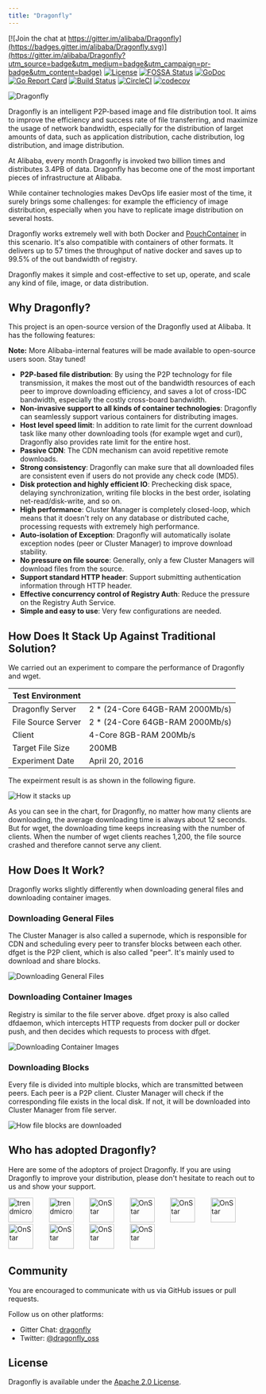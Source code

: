 ```yaml
---
title: "Dragonfly"
---
```


[![Join the chat at https://gitter.im/alibaba/Dragonfly](https://badges.gitter.im/alibaba/Dragonfly.svg)](https://gitter.im/alibaba/Dragonfly?utm_source=badge&utm_medium=badge&utm_campaign=pr-badge&utm_content=badge)
[![License](https://img.shields.io/badge/license-Apache%202-brightgreen.svg)](https://github.com/dragonflyoss/Dragonfly/blob/master/LICENSE)
[![FOSSA Status](https://app.fossa.io/api/projects/git%2Bgithub.com%2Fdragonflyoss%2FDragonfly.svg?type=shield)](https://app.fossa.io/projects/git%2Bgithub.com%2Fdragonflyoss%2FDragonfly?ref=badge_shield)
[![GoDoc](https://godoc.org/github.com/dragonflyoss/Dragonfly?status.svg)](https://godoc.org/github.com/dragonflyoss/Dragonfly)
[![Go Report Card](https://goreportcard.com/badge/github.com/dragonflyoss/Dragonfly)](https://goreportcard.com/report/github.com/dragonflyoss/Dragonfly)
[![Build Status](https://travis-ci.org/dragonflyoss/Dragonfly.svg?branch=master)](https://travis-ci.org/dragonflyoss/Dragonfly)
[![CircleCI](https://circleci.com/gh/dragonflyoss/Dragonfly.svg?style=svg)](https://circleci.com/gh/dragonflyoss/Dragonfly)
[![codecov](https://codecov.io/gh/dragonflyoss/Dragonfly/branch/master/graph/badge.svg)](https://codecov.io/gh/dragonflyoss/Dragonfly)

![Dragonfly](images/logo.png)

Dragonfly is an intelligent P2P-based image and file distribution tool. It aims to improve the efficiency and success rate of file transferring, and maximize the usage of network bandwidth, especially for the distribution of larget amounts of data, such as application distribution, cache distribution, log distribution, and image distribution.
<!--more-->

At Alibaba, every month Dragonfly is invoked two billion times and distributes 3.4PB of data. Dragonfly has become one of the most important pieces of infrastructure at Alibaba.

While container technologies makes DevOps life easier most of the time, it surely brings some challenges: for example the efficiency of image distribution, especially when you have to replicate image distribution on several hosts.

Dragonfly works extremely well with both Docker and [PouchContainer](https://github.com/alibaba/pouch) in this scenario. It's also compatible with containers of other formats. It delivers up to 57 times the throughput of native docker and saves up to 99.5% of the out bandwidth of registry.

Dragonfly makes it simple and cost-effective to set up, operate, and scale any kind of file, image, or data distribution.

## Why Dragonfly?

This project is an open-source version of the Dragonfly used at Alibaba. It has the following features:

**Note:** More Alibaba-internal features will be made available to open-source users soon. Stay tuned!

- **P2P-based file distribution**: By using the P2P technology for file transmission, it makes the most out of the bandwidth resources of each peer to improve downloading efficiency,  and saves a lot of cross-IDC bandwidth, especially the costly cross-board bandwidth.
- **Non-invasive support to all kinds of container technologies**: Dragonfly can seamlessly support various containers for distributing images.
- **Host level speed limit**: In addition to rate limit for the current download task like many other downloading tools (for example wget and curl), Dragonfly also provides rate limit for the entire host.
- **Passive CDN**: The CDN mechanism can avoid repetitive remote downloads.
- **Strong consistency**: Dragonfly can make sure that all downloaded files are consistent even if users do not provide any check code (MD5).
- **Disk protection and highly efficient IO**: Prechecking disk space, delaying synchronization, writing file blocks in the best order, isolating net-read/disk-write, and so on.
- **High performance**: Cluster Manager is completely closed-loop, which means that it doesn't rely on any database or distributed cache, processing requests with extremely high performance.
- **Auto-isolation of Exception**: Dragonfly will automatically isolate exception nodes (peer or Cluster Manager) to improve download stability.
- **No pressure on file source**: Generally, only a few Cluster Managers will download files from the source.
- **Support standard HTTP header**: Support submitting authentication information through HTTP header.
- **Effective concurrency control of Registry Auth**: Reduce the pressure on the Registry Auth Service.
- **Simple and easy to use**: Very few configurations are needed.

## How Does It Stack Up Against Traditional Solution?

We carried out an experiment to compare the performance of Dragonfly and wget.

|Test Environment ||
|---|---|
|Dragonfly Server|2 * (24-Core 64GB-RAM 2000Mb/s)|
|File Source Server|2 * (24-Core 64GB-RAM 2000Mb/s)|
|Client|4-Core 8GB-RAM 200Mb/s|
|Target File Size|200MB|
|Experiment Date|April 20, 2016|

The expeirment result is as shown in the following figure.

![How it stacks up](images/performance.png)

As you can see in the chart, for Dragonfly, no matter how many clients are downloading, the average downloading time is always about 12 seconds. But for wget, the downloading time keeps increasing with the number of clients. When the number of wget clients reaches 1,200, the file source crashed and therefore cannot serve any client.

## How Does It Work?

Dragonfly works slightly differently when downloading general files and downloading container images.

### Downloading General Files

The Cluster Manager is also called a supernode, which is responsible for CDN and scheduling every peer to transfer blocks between each other. dfget is the P2P client, which is also called "peer". It's mainly used to download and share blocks.

![Downloading General Files](images/dfget.png)

### Downloading Container Images

Registry is similar to the file server above. dfget proxy is also called dfdaemon, which intercepts HTTP requests from docker pull or docker push, and then decides which requests to process with dfget.

![Downloading Container Images](images/dfget-combine-container.png)

### Downloading Blocks

Every file is divided into multiple blocks, which are transmitted between peers. Each peer is a P2P client. Cluster Manager will check if the corresponding file exists in the local disk. If not, it will be downloaded into Cluster Manager from file server.

![How file blocks are downloaded](images/distributing.png)

## Who has adopted Dragonfly?

Here are some of the adoptors of project Dragonfly. If you are using Dragonfly to improve your distribution, please don't hesitate to reach out to us and show your support.

<a href="https://www.alibabagroup.com" border="0" target="_blank"><img alt="trendmicro" src="images/adoptor_logo/AlibabaGroup.jpg" height="50"></a>&nbsp; &nbsp; &nbsp; &nbsp;
<a href="https://www.alibabacloud.com/zh" border="0" target="_blank"><img alt="trendmicro" src="images/adoptor_logo/AlibabaCloud.png" height="50"></a>&nbsp; &nbsp; &nbsp; &nbsp;
<a href="http://www.10086.cn/" border="0" target="_blank"><img alt="OnStar" src="images/adoptor_logo/ChinaMobile.png" height="50"></a>&nbsp; &nbsp; &nbsp; &nbsp;
<a href="https://www.antfin.com/" border="0" target="_blank"><img alt="OnStar" src="images/adoptor_logo/AntFinancial.png" height="50"></a>&nbsp; &nbsp; &nbsp; &nbsp;
<a href="https://www.cainiao.com/" border="0" target="_blank"><img alt="OnStar" src="images/adoptor_logo/CaiNiao.gif" height="50"></a>&nbsp; &nbsp; &nbsp; &nbsp;
<a href="http://www.iflytek.com/" border="0" target="_blank"><img alt="OnStar" src="images/adoptor_logo/iFLYTEK.jpeg" height="50"></a>&nbsp; &nbsp; &nbsp; &nbsp;
<a href="https://www.didiglobal.com" border="0" target="_blank"><img alt="OnStar" src="images/adoptor_logo/didi.png" height="50"></a>&nbsp; &nbsp; &nbsp; &nbsp;
<a href="https://www.meituan.com" border="0" target="_blank"><img alt="OnStar" src="images/adoptor_logo/meituan.png" height="50"></a>&nbsp; &nbsp; &nbsp; &nbsp;
<a href="https://www.amap.com/" border="0" target="_blank"><img alt="OnStar" src="images/adoptor_logo/amap.png" height="50"></a>&nbsp; &nbsp; &nbsp; &nbsp;
<a href="https://www.lazada.com/" border="0" target="_blank"><img alt="OnStar" src="images/adoptor_logo/lazada.png" height="50"></a>&nbsp; &nbsp; &nbsp; &nbsp;

## Community

You are encouraged to communicate with us via GitHub issues or pull requests.

Follow us on other platforms:

- Gitter Chat: [dragonfly](https://gitter.im/alibaba/Dragonfly)
- Twitter: [@dragonfly_oss](https://twitter.com/dragonfly_oss)

## License

Dragonfly is available under the [Apache 2.0 License](https://github.com/dragonflyoss/Dragonfly/blob/master/LICENSE).
